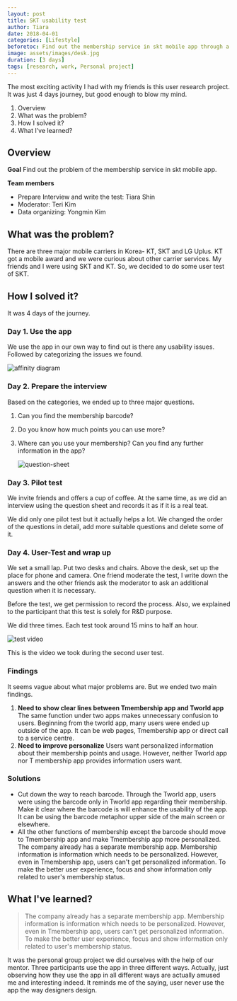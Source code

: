 ```yaml
---
layout: post
title: SKT usability test
author: Tiara
date: 2018-04-01
categories: [Lifestyle]
beforetoc: Find out the membership service in skt mobile app through a usability test.
image: assets/images/desk.jpg
duration: [3 days]
tags: [research, work, Personal project]
---
```


The most exciting activity I had with my friends is this user research project. It was just 4 days journey, but good enough to blow my mind. 

<!--more-->

1. Overview
2. What was the problem?
3. How I solved it?
4. What I’ve learned?


## Overview

**Goal** 
Find out the problem of the membership service in skt mobile app.

**Team members** 

- Prepare Interview and write the test: Tiara Shin
- Moderator: Teri Kim
- Data organizing: Yongmin Kim

## What was the problem?

There are three major mobile carriers in Korea- KT, SKT and LG Uplus. KT got a mobile award and we were curious about other carrier services. My friends and I were using SKT and KT. So, we decided to do some user test of SKT.

## How I solved it?

It was 4 days of the journey. 

### Day 1. Use the app

We use the app in our own way to find out is there any usability issues. Followed by categorizing the issues we found.

![affinity diagram](/images/ideation_skt.png)

### Day 2. Prepare the interview

Based on the categories, we ended up to three major questions.

1. Can you find the membership barcode?

2. Do you know how much points you can use more?

3. Where can you use your membership? Can you find any further information in the app?

   ![question-sheet](/images/question_sheet.png)

### Day 3. Pilot test

We invite friends and offers a cup of coffee. At the same time, as we did an interview using the question sheet and records it as if it is a real teat.

We did only one pilot test but it actually helps a lot. We changed the order of the questions in detail, add more suitable questions and delete some of it. 

### Day 4. User-Test and wrap up

We set a small lap. Put two desks and chairs. Above the desk, set up the place for phone and camera. One friend moderate the test, I write down the answers and the other friends ask the moderator to ask an additional question when it is necessary.

Before the test, we get permission to record the process. Also, we explained to the participant that this test is solely for R&D purpose. 

We did three times. Each test took around 15 mins to half an hour. 

![test video](https://www.youtube.com/watch?v=_FpPDRmjRX8&feature=youtu.be)

This is the video we took during the second user test.

### Findings

It seems vague about what major problems are. But we ended two main findings.

1. <b>Need to show clear lines between Tmembership app and Tworld app</b>
   The same function under two apps makes unnecessary confusion to users. Beginning from the tworld app, many users were ended up outside of the app. It can be web pages, Tmembership app or direct call to a service centre. 
2. <b>Need to improve personalize</b>
   Users want personalized information about their membership points and usage. However, neither Tworld app nor T membership app provides information users want. 

### Solutions

- Cut down the way to reach barcode.
  Through the Tworld app, users were using the barcode only in Tworld app regarding their membership. Make it clear where the barcode is will enhance the usability of the app. It can be using the barcode metaphor upper side of the main screen or elsewhere.
- All the other functions of membership except the barcode should move to Tmembership app and make Tmembership app more personalized.
  The company already has a separate membership app. Membership information is information which needs to be personalized. However, even in Tmembership app, users can't get personalized information. To make the better user experience, focus and show information only related to user's membership status.

## What I've learned?

> The company already has a separate membership app. Membership information is information which needs to be personalized. However, even in Tmembership app, users can't get personalized information. To make the better user experience, focus and show information only related to user's membership status.

It was the personal group project we did ourselves with the help of our mentor. Three participants use the app in three different ways. Actually, just observing how they use the app in all different ways are actually amused me and interesting indeed. It reminds me of the saying, user never use the app the way designers design. 
